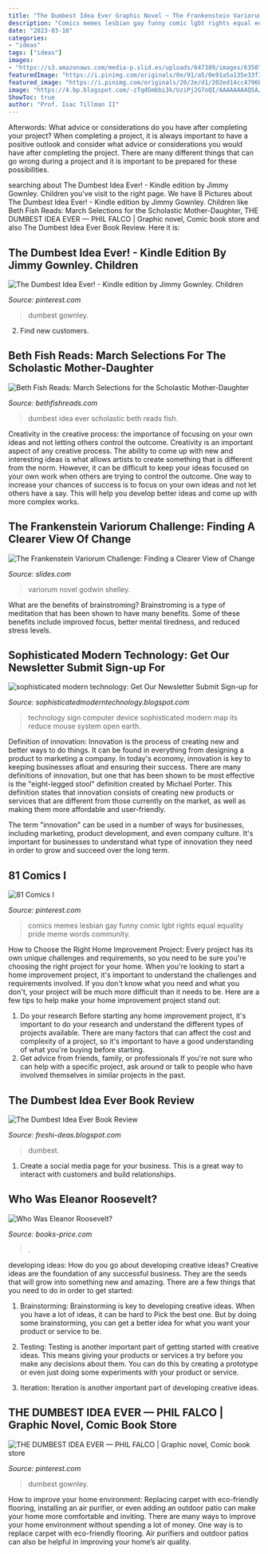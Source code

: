 ```yaml
---
title: "The Dumbest Idea Ever Graphic Novel ~ The Frankenstein Variorum Challenge: Finding A Clearer View Of Change"
description: "Comics memes lesbian gay funny comic lgbt rights equal equality pride meme words community"
date: "2023-03-18"
categories:
- "ideas"
tags: ["ideas"]
images:
- "https://s3.amazonaws.com/media-p.slid.es/uploads/647389/images/6350734/Screenshot_2019-07-11_17.05.52.png"
featuredImage: "https://i.pinimg.com/originals/0e/91/a5/0e91a5a135e33f30128b6a8beccb49d1.jpg"
featured_image: "https://i.pinimg.com/originals/20/2e/d1/202ed14cc4796b917dce64a696782e6c.jpg"
image: "https://4.bp.blogspot.com/-zTqdGmbbi3k/UziPj2G7oQI/AAAAAAAAQSA/EuT5Z5VCi_g/s1600/DumbestIdea.jpg"
ShowToc: true
author: "Prof. Isac Tillman II"
---
```



Afterwords: What advice or considerations do you have after completing your project?
When completing a project, it is always important to have a positive outlook and consider what advice or considerations you would have after completing the project. There are many different things that can go wrong during a project and it is important to be prepared for these possibilities.

	

		
searching about The Dumbest Idea Ever! - Kindle edition by Jimmy Gownley. Children you've visit to the right page. We have 8 Pictures about The Dumbest Idea Ever! - Kindle edition by Jimmy Gownley. Children like Beth Fish Reads: March Selections for the Scholastic Mother-Daughter, THE DUMBEST IDEA EVER — PHIL FALCO | Graphic novel, Comic book store and also The Dumbest Idea Ever Book Review. Here it is:
		
    
## The Dumbest Idea Ever! - Kindle Edition By Jimmy Gownley. Children

<img loading=lazy src="https://i.pinimg.com/originals/20/2e/d1/202ed14cc4796b917dce64a696782e6c.jpg" onerror="this.onerror=null;this.src='https://tse3.mm.bing.net/th?id=OIP.Gl6-_EppesrRj2_nAdCyRwAAAA&amp;pid=15.1';" alt="The Dumbest Idea Ever! - Kindle edition by Jimmy Gownley. Children">

_Source: pinterest.com_

>dumbest gownley. 

	

2. Find new customers.

    
## Beth Fish Reads: March Selections For The Scholastic Mother-Daughter

<img loading=lazy src="https://4.bp.blogspot.com/-zTqdGmbbi3k/UziPj2G7oQI/AAAAAAAAQSA/EuT5Z5VCi_g/s1600/DumbestIdea.jpg" onerror="this.onerror=null;this.src='https://tse4.mm.bing.net/th?id=OIP.RcbSOv8z82VxQI6TAzxivwAAAA&amp;pid=15.1';" alt="Beth Fish Reads: March Selections for the Scholastic Mother-Daughter">

_Source: bethfishreads.com_

>dumbest idea ever scholastic beth reads fish. 

	

Creativity in the creative process: the importance of focusing on your own ideas and not letting others control the outcome.
Creativity is an important aspect of any creative process. The ability to come up with new and interesting ideas is what allows artists to create something that is different from the norm. However, it can be difficult to keep your ideas focused on your own work when others are trying to control the outcome. One way to increase your chances of success is to focus on your own ideas and not let others have a say. This will help you develop better ideas and come up with more complex works.

    
## The Frankenstein Variorum Challenge: Finding A Clearer View Of Change

<img loading=lazy src="https://s3.amazonaws.com/media-p.slid.es/uploads/647389/images/6350734/Screenshot_2019-07-11_17.05.52.png" onerror="this.onerror=null;this.src='https://tse3.mm.bing.net/th?id=OIP.GCuTWcrjFOo1FN-WCgk0wwHaF9&amp;pid=15.1';" alt="The Frankenstein Variorum Challenge: Finding a Clearer View of Change">

_Source: slides.com_

>variorum novel godwin shelley. 

	

What are the benefits of brainstroming?
Brainstroming is a type of meditation that has been shown to have many benefits. Some of these benefits include improved focus, better mental tiredness, and reduced stress levels.

    
## Sophisticated Modern Technology: Get Our Newsletter Submit Sign-up For

<img loading=lazy src="https://lh5.googleusercontent.com/proxy/FGKsepFoKbvGz4f-YGroR6TTyxGtapvoS_z496PeT-ALQ1zZ-k-BwXEftiFLnyB6rqllhA8NCUFlDYo3_2QF0teFLNQDGzqDAg=s0-d" onerror="this.onerror=null;this.src='https://tse3.mm.bing.net/th?id=OIP.vsv9cu5rNHNfUFkuUrnpLAAAAA&amp;pid=15.1';" alt="sophisticated modern technology: Get Our Newsletter Submit Sign-up for">

_Source: sophisticatedmoderntechnology.blogspot.com_

>technology sign computer device sophisticated modern map its reduce mouse system open earth. 

	

Definition of innovation:
Innovation is the process of creating new and better ways to do things. It can be found in everything from designing a product to marketing a company. In today's economy, innovation is key to keeping businesses afloat and ensuring their success.
There are many definitions of innovation, but one that has been shown to be most effective is the "eight-legged stool" definition created by Michael Porter. This definition states that innovation consists of creating new products or services that are different from those currently on the market, as well as making them more affordable and user-friendly.

The term "innovation" can be used in a number of ways for businesses, including marketing, product development, and even company culture. It's important for businesses to understand what type of innovation they need in order to grow and succeed over the long term.

    
## 81 Comics I

<img loading=lazy src="https://i.pinimg.com/236x/77/98/cb/7798cb95b9c5010a2b89477bd81fc3e7--lesbian-gay.jpg" onerror="this.onerror=null;this.src='https://tse3.mm.bing.net/th?id=OIP.5rO_4LyzbJNbEDLZGrNJ8AAAAA&amp;pid=15.1';" alt="81 Comics I">

_Source: pinterest.com_

>comics memes lesbian gay funny comic lgbt rights equal equality pride meme words community. 

	

How to Choose the Right Home Improvement Project: Every project has its own unique challenges and requirements, so you need to be sure you're choosing the right project for your home.
When you're looking to start a home improvement project, it's important to understand the challenges and requirements involved. If you don't know what you need and what you don't, your project will be much more difficult than it needs to be. Here are a few tips to help make your home improvement project stand out:
1. Do your research
Before starting any home improvement project, it's important to do your research and understand the different types of projects available. There are many factors that can affect the cost and complexity of a project, so it's important to have a good understanding of what you're buying before starting.
2. Get advice from friends, family, or professionals
If you're not sure who can help with a specific project, ask around or talk to people who have involved themselves in similar projects in the past.

    
## The Dumbest Idea Ever Book Review

<img loading=lazy src="https://2.bp.blogspot.com/-hmHJ2M3vaDc/W6GmKUEKCpI/AAAAAAAAGeE/spdyt6JI-4kh4wpZdnEZUz2Bwn5lElaUACLcBGAs/s1600/Dumbest%2BIdea%2BEver.JPG" onerror="this.onerror=null;this.src='https://tse4.mm.bing.net/th?id=OIP.qs6oB8V5emWmqbAQHbqAeQHaHZ&amp;pid=15.1';" alt="The Dumbest Idea Ever Book Review">

_Source: freshi-deas.blogspot.com_

>dumbest. 

	

1. Create a social media page for your business. This is a great way to interact with customers and build relationships.

    
## Who Was Eleanor Roosevelt?

<img loading=lazy src="https://images-na.ssl-images-amazon.com/images/I/51ZUL4DZZGL._AC_SY150_.jpg" onerror="this.onerror=null;this.src='https://tse2.mm.bing.net/th?id=OIP.0STWAHZZ232-EvqpwT_Z9AAAAA&amp;pid=15.1';" alt="Who Was Eleanor Roosevelt?">

_Source: books-price.com_

>. 

	

developing ideas: How do you go about developing creative ideas?
Creative ideas are the foundation of any successful business. They are the seeds that will grow into something new and amazing. There are a few things that you need to do in order to get started:
1. Brainstorming: Brainstorming is key to developing creative ideas. When you have a lot of ideas, it can be hard to Pick the best one. But by doing some brainstorming, you can get a better idea for what you want your product or service to be.

2. Testing: Testing is another important part of getting started with creative ideas. This means giving your products or services a try before you make any decisions about them. You can do this by creating a prototype or even just doing some experiments with your product or service.

3. Iteration: Iteration is another important part of developing creative ideas.

    
## THE DUMBEST IDEA EVER — PHIL FALCO | Graphic Novel, Comic Book Store

<img loading=lazy src="https://i.pinimg.com/originals/0e/91/a5/0e91a5a135e33f30128b6a8beccb49d1.jpg" onerror="this.onerror=null;this.src='https://tse1.mm.bing.net/th?id=OIP.WLEuh314isfIstgvmuCoYAHaKo&amp;pid=15.1';" alt="THE DUMBEST IDEA EVER — PHIL FALCO | Graphic novel, Comic book store">

_Source: pinterest.com_

>dumbest gownley. 

	

How to improve your home environment: Replacing carpet with eco-friendly flooring, installing an air purifier, or even adding an outdoor patio can make your home more comfortable and inviting.
There are many ways to improve your home environment without spending a lot of money. One way is to replace carpet with eco-friendly flooring. Air purifiers and outdoor patios can also be helpful in improving your home’s air quality.


